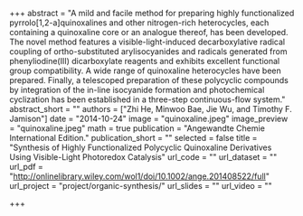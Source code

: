 +++
abstract = "A mild and facile method for preparing highly functionalized pyrrolo[1,2-a]quinoxalines and other nitrogen-rich heterocycles, each containing a quinoxaline core or an analogue thereof, has been developed. The novel method features a visible-light-induced decarboxylative radical coupling of ortho-substituted arylisocyanides and radicals generated from phenyliodine(III) dicarboxylate reagents and exhibits excellent functional group compatibility. A wide range of quinoxaline heterocycles have been prepared. Finally, a telescoped preparation of these polycyclic compounds by integration of the in-line isocyanide formation and photochemical cyclization has been established in a three-step continuous-flow system."
abstract_short = ""
authors = ["Zhi He, Minwoo Bae, Jie Wu, and Timothy F. Jamison"]
date = "2014-10-24"
image = "quinoxaline.jpeg"
image_preview = "quinoxaline.jpeg"
math = true
publication = "Angewandte Chemie International Edition."
publication_short = ""
selected = false
title = "Synthesis of Highly Functionalized Polycyclic Quinoxaline Derivatives Using Visible-Light Photoredox Catalysis"
url_code = ""
url_dataset = ""
url_pdf = "http://onlinelibrary.wiley.com/wol1/doi/10.1002/ange.201408522/full"
url_project = "project/organic-synthesis/"
url_slides = ""
url_video = ""

+++

